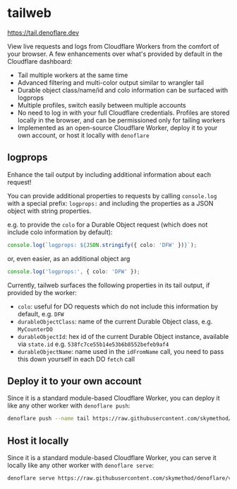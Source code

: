 # tailweb

https://tail.denoflare.dev

View live requests and logs from Cloudflare Workers from the comfort of your browser. 
A few enhancements over what's provided by default in the Cloudflare dashboard:

- Tail multiple workers at the same time
- Advanced filtering and multi-color output similar to wrangler tail
- Durable object class/name/id and colo information can be surfaced with logprops
- Multiple profiles, switch easily between multiple accounts
- No need to log in with your full Cloudflare credentials. Profiles are stored locally in the browser, and can be permissioned only for tailing workers
- Implemented as an open-source Cloudflare Worker, deploy it to your own account, or host it locally with `denoflare`

## logprops
Enhance the tail output by including additional information about each request!

You can provide additional properties to requests by calling `console.log` with a special prefix: `logprops:` and including the properties as a JSON object with string properties.

e.g. to provide the `colo` for a Durable Object request (which does not include colo information by default):
```ts
console.log(`logprops: ${JSON.stringify({ colo: 'DFW' })}`);
```
or, even easier, as an additional object arg
```ts
console.log('logprops:', { colo: 'DFW' });
```

Currently, tailweb surfaces the following properties in its tail output, if provided by the worker:
 - `colo`: useful for DO requests which do not include this information by default, e.g. `DFW`
 - `durableObjectClass`: name of the current Durable Object class, e.g. `MyCounterDO`
 - `durableObjectId`: hex id of the current Durable Object instance, available via `state.id` e.g. `538fc7ce55b14e53b6b8552befeb9af4`
 - `durableObjectName`: name used in the `idFromName` call, you need to pass this down yourself in each DO `fetch` call

## Deploy it to your own account

Since it is a standard module-based Cloudflare Worker, you can deploy it like any other worker with `denoflare push`:

```sh
denoflare push --name tail https://raw.githubusercontent.com/skymethod/denoflare/v0.1.2/tailweb-worker/tailweb_worker.ts
```

## Host it locally

Since it is a standard module-based Cloudflare Worker, you can serve it locally like any other worker with `denoflare serve`:

```sh
denoflare serve https://raw.githubusercontent.com/skymethod/denoflare/v0.1.2/tailweb-worker/tailweb_worker.ts
```
